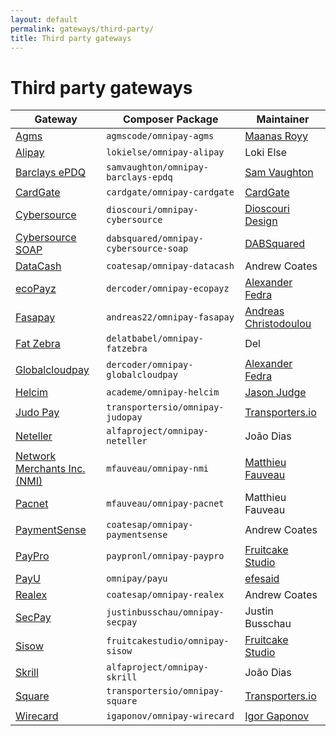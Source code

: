 ```yaml
---
layout: default
permalink: gateways/third-party/
title: Third party gateways
---
```


Third party gateways
====================

Gateway | Composer Package | Maintainer
------- | ---------------- | ----------
[Agms](https://github.com/agmscode/omnipay-agms) | `agmscode/omnipay-agms` | [Maanas Royy](https://github.com/maanas)
[Alipay](/gateways/alipay/) | `lokielse/omnipay-alipay` | Loki Else
[Barclays ePDQ](https://github.com/samvaughton/omnipay-barclays-epdq) | `samvaughton/omnipay-barclays-epdq` | [Sam Vaughton](https://github.com/samvaughton)
[CardGate](https://github.com/cardgate/omnipay-cardgate) | `cardgate/omnipay-cardgate` | [CardGate](https://github.com/cardgate)
[Cybersource](https://github.com/dioscouri/omnipay-cybersource) | `dioscouri/omnipay-cybersource` | [Dioscouri Design](https://github.com/dioscouri)
[Cybersource SOAP](https://github.com/DABSquared/omnipay-cybersource-soap) | `dabsquared/omnipay-cybersource-soap` | [DABSquared](https://github.com/DABSquared)
[DataCash](/gateways/datacash/) | `coatesap/omnipay-datacash` | Andrew Coates
[ecoPayz](https://github.com/dercoder/omnipay-ecopayz) | `dercoder/omnipay-ecopayz` | [Alexander Fedra](https://github.com/dercoder)
[Fasapay](https://github.com/andreas22/omnipay-fasapay) | `andreas22/omnipay-fasapay` | [Andreas Christodoulou](https://github.com/andreas22)
[Fat Zebra](/gateways/fatzebra) |	`delatbabel/omnipay-fatzebra` |	Del
[Globalcloudpay](https://github.com/dercoder/omnipay-globalcloudpay) | `dercoder/omnipay-globalcloudpay` | [Alexander Fedra](https://github.com/dercoder)
[Helcim](https://github.com/academe/omnipay-helcim) | `academe/omnipay-helcim` | [Jason Judge](https://github.com/judgej)
[Judo Pay](https://github.com/Transportersio/omnipay-judopay) | `transportersio/omnipay-judopay` | [Transporters.io](https://github.com/Transportersio)
[Neteller](/gateways/neteller/) | `alfaproject/omnipay-neteller` | João Dias
[Network Merchants Inc. (NMI)](https://github.com/mfauveau/omnipay-nmi) | `mfauveau/omnipay-nmi` | [Matthieu Fauveau](https://github.com/mfauveau)
[Pacnet](/gateways/pacnet/) | `mfauveau/omnipay-pacnet` | Matthieu Fauveau
[PaymentSense](/gateways/paymentsense/) | `coatesap/omnipay-paymentsense` | Andrew Coates
[PayPro](https://github.com/payproNL/omnipay-paypro) | `paypronl/omnipay-paypro` | [Fruitcake Studio](https://github.com/fruitcakestudio)
[PayU](https://github.com/efesaid/omnipay-payu) | `omnipay/payu` | [efesaid](https://github.com/efesaid)
[Realex](/gateways/realex/) | `coatesap/omnipay-realex` | Andrew Coates
[SecPay](/gateways/secpay/) | `justinbusschau/omnipay-secpay` | Justin Busschau
[Sisow](https://github.com/fruitcakestudio/omnipay-sisow ) | `fruitcakestudio/omnipay-sisow` | [Fruitcake Studio](https://github.com/fruitcakestudio)
[Skrill](/gateways/skrill/) | `alfaproject/omnipay-skrill` | João Dias
[Square](https://github.com/Transportersio/omnipay-square) | `transportersio/omnipay-square` | [Transporters.io](https://github.com/Transportersio)
[Wirecard](https://github.com/igaponov/omnipay-wirecard) | `igaponov/omnipay-wirecard` | [Igor Gaponov](https://github.com/igaponov)

